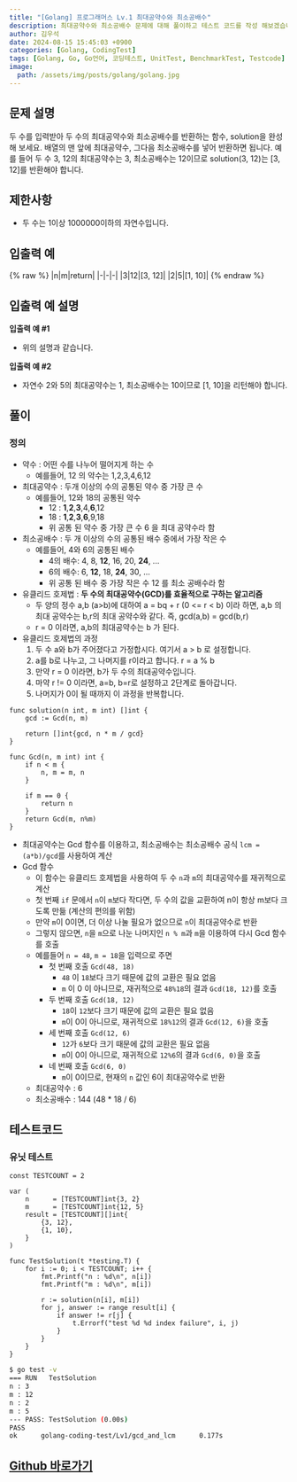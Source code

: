 ```yaml
---
title: "[Golang] 프로그래머스 Lv.1 최대공약수와 최소공배수"
description: 최대공약수와 최소공배수 문제에 대해 풀이하고 테스트 코드를 작성 해보겠습니다.
author: 김우석
date: 2024-08-15 15:45:03 +0900
categories: [Golang, CodingTest]
tags: [Golang, Go, Go언어, 코딩테스트, UnitTest, BenchmarkTest, Testcode]
image:
  path: /assets/img/posts/golang/golang.jpg
---
```


## 문제 설명
두 수를 입력받아 두 수의 최대공약수와 최소공배수를 반환하는 함수, solution을 완성해 보세요. 배열의 맨 앞에 최대공약수, 그다음 최소공배수를 넣어 반환하면 됩니다. 예를 들어 두 수 3, 12의 최대공약수는 3, 최소공배수는 12이므로 solution(3, 12)는 [3, 12]를 반환해야 합니다.


## 제한사항
- 두 수는 1이상 1000000이하의 자연수입니다.


## 입출력 예
{% raw %}
|n|m|return|
|-|-|-|
|3|12|[3, 12]|
|2|5|[1, 10]|
{% endraw %}

## 입출력 예 설명
**입출력 예 #1**

- 위의 설명과 같습니다.

**입출력 예 #2**

- 자연수 2와 5의 최대공약수는 1, 최소공배수는 10이므로 [1, 10]을 리턴해야 합니다.

## 풀이 

### 정의
- 약수 : 어떤 수를 나누어 떨어지게 하는 수
	- 예를들어, 12 의 약수는 1,2,3,4,6,12
- 최대공약수 : 두개 이상의 수의 공통된 약수 중 가장 큰 수
	- 예를들어, 12와 18의 공통된 약수
		- 12 : **1**,**2**,**3**,4,**6**,12
		- 18 : **1**,**2**,**3**,**6**,9,18
		- 위 공통 된 약수 중 가장 큰 수 6 을 최대 공약수라 함
- 최소공배수 : 두 개 이상의 수의 공통된 배수 중에서 가장 작은 수
	- 예를들어, 4와 6의 공통된 배수
		- 4의 배수: 4, 8, **12**, 16, 20, **24**, ...
		- 6의 배수: 6, **12**, 18, **24**, 30, ...
		- 위 공통 된 배수 중 가장 작은 수 12 를 최소 공배수라 함
- 유클리드 호제법 : **두 수의 최대공약수(GCD)를 효율적으로 구하는 알고리즘**
	- 두 양의 정수 a,b (a>b)에 대하여 a = bq + r (0 <= r < b) 이라 하면, a,b 의 최대 공약수는 b,r의 최대 공약수와 같다. 즉,  gcd(a,b) = gcd(b,r)
	- r = 0 이라면, a,b의 최대공약수는 b 가 된다.
- 유클리드 호제법의 과정
	1. 두 수 a와 b가 주어졌다고 가정합시다. 여기서 a > b 로 설정합니다.
	2. a를 b로 나누고, 그 나머지를 r이라고 합니다. r = a % b
	3. 만약 r = 0 이라면, b가 두 수의 최대공약수입니다.
	4. 마약 r != 0 이라면, a=b, b=r로 설정하고 2단계로 돌아갑니다.
	5. 나머지가 0이 될 때까지 이 과정을 반복합니다.

```golang
func solution(n int, m int) []int {
	gcd := Gcd(n, m)

	return []int{gcd, n * m / gcd}
}

func Gcd(n, m int) int {
	if n < m {
		n, m = m, n
	}

	if m == 0 {
		return n
	}
	return Gcd(m, n%m)
}
```

- 최대공약수는 Gcd 함수를 이용하고, 최소공배수는 최소공배수 공식 `lcm = (a*b)/gcd`를 사용하여 계산
- Gcd 함수
	- 이 함수는 유클리드 호제법을 사용하여 두 수 `n`과 `m`의 최대공약수를 재귀적으로 계산
	- 첫 번째 `if` 문에서 `n`이 `m`보다 작다면, 두 수의 값을 교환하여 n이 항상 m보다 크도록 만듦 (계산의 편의를 위함)
	- 만약 `m`이 0이면, 더 이상 나눌 필요가 없으므로 `n`이 최대공약수로 반환
	- 그렇지 않으면, `n`을 `m`으로 나눈 나머지인 `n % m`과 `m`을 이용하여 다시 Gcd 함수를 호출
	- 예를들어 `n = 48`, `m = 18`을 입력으로 주면
		- 첫 번째 호출 `Gcd(48, 18)`
			- `48` 이 `18`보다 크기 때문에 값의 교환은 필요 없음
			- `m` 이 0 이 아니므로, 재귀적으로 `48%18`의 결과 `Gcd(18, 12)`를 호출
		- 두 번째 호출 `Gcd(18, 12)`
			- `18`이 `12`보다 크기 때문에 값의 교환은 필요 없음
			- `m`이 0이 아니므로, 재귀적으로 `18%12`의 결과 `Gcd(12, 6)`을 호출
		- 세 번째 호출 `Gcd(12, 6)`
			- `12`가 `6`보다 크기 때문에 값의 교환은 필요 없음
			- `m`이 0이 아니므로, 재귀적으로 `12%6`의 결과 `Gcd(6, 0)`을 호출
		- 네 번째 호출 `Gcd(6, 0)`
			- `m`이 0이므로, 현재의 `n` 값인 6이 최대공약수로 반환
	- 최대공약수 : 6
	- 최소공배수 : 144 (48 * 18 / 6)  


## 테스트코드
### 유닛 테스트
```golang
const TESTCOUNT = 2

var (
	n      = [TESTCOUNT]int{3, 2}
	m      = [TESTCOUNT]int{12, 5}
	result = [TESTCOUNT][]int{
		{3, 12},
		{1, 10},
	}
)

func TestSolution(t *testing.T) {
	for i := 0; i < TESTCOUNT; i++ {
		fmt.Printf("n : %d\n", n[i])
		fmt.Printf("m : %d\n", m[i])

		r := solution(n[i], m[i])
		for j, answer := range result[i] {
			if answer != r[j] {
				t.Errorf("test %d %d index failure", i, j)
			}
		}
	}
}

```

```bash
$ go test -v
=== RUN   TestSolution
n : 3
m : 12
n : 2
m : 5
--- PASS: TestSolution (0.00s)
PASS
ok      golang-coding-test/Lv1/gcd_and_lcm      0.177s
```

## [Github 바로가기](https://github.com/kr-goos/golang-coding-test/tree/master/programmers/Lv1/gcd_and_lcm)